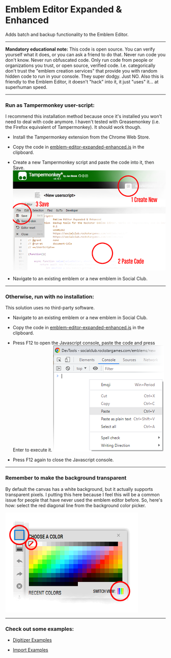 [raw-code]: https://raw.githubusercontent.com/Wes0617/EmblemEditorEE/main/emblem-editor-expanded-enhanced.js

# Emblem Editor Expanded & Enhanced

Adds batch and backup functionality to the Emblem Editor.

------------------------------------------------------------------------------------------------------------------------

**Mandatory educational note:** This code is open source. You can verify yourself what it does, or you can ask a friend
to do that. Never run code you don't know. Never run obfuscated code. Only run code from people or organizations you
trust, or open source, verified code. I.e. categorically don't trust the "emblem creation services" that provide you
with random hidden code to run in your console. They super dodgy. Just NO. Also this is friendly to the Emblem Editor,
it doesn't "hack" into it, it just "uses" it… at superhuman speed.

------------------------------------------------------------------------------------------------------------------------

### Run as Tampermonkey user-script:

I recommend this installation method because once it's installed you won't need to deal with code anymore.
I haven't tested with Greasemonkey (i.e. the Firefox equivalent of Tampermonkey). It should work though.

- Install the Tampermonkey extension from the Chrome Web Store.

- Copy the code in [emblem-editor-expanded-enhanced.js][raw-code] in the clipboard.

- Create a new Tampermonkey script and paste the code into it, then Save.
![](readme-tampermonkey.png)

- Navigate to an existing emblem or a new emblem in Social Club.

------------------------------------------------------------------------------------------------------------------------

### Otherwise, run with no installation:

This solution uses no third-party software.

- Navigate to an existing emblem or a new emblem in Social Club.

- Copy the code in [emblem-editor-expanded-enhanced.js][raw-code] in the clipboard.

- Press F12 to open the Javascript console, paste the code and press Enter to execute it.
![](readme-console.png)

- Press F12 again to close the Javascript console.

------------------------------------------------------------------------------------------------------------------------

### Remember to make the background transparent

By default the canvas has a white background, but it actually supports transparent pixels.
I putting this here because I feel this will be a common issue
for people that have never used the emblem editor before.
So, here's how: select the red diagonal line from the background color picker.

![](readme-background.png)

------------------------------------------------------------------------------------------------------------------------

### Check out some examples:

- [Digitizer Examples](readme-digitizer.md)

- [Import Examples](readme-import.md)